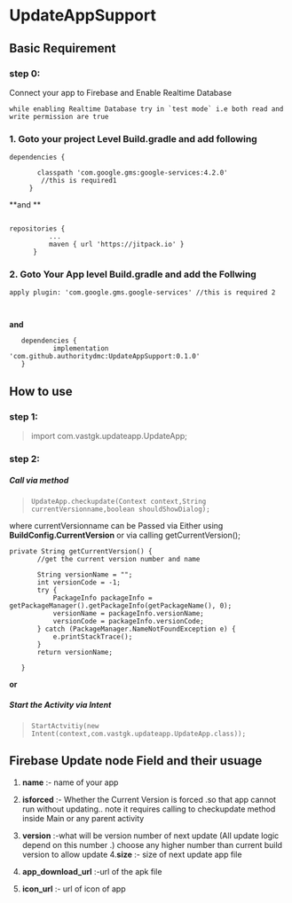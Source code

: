 # UpdateAppSupport


## Basic Requirement



### step 0:
  Connect your app to Firebase and Enable Realtime Database


    while enabling Realtime Database try in `test mode` i.e both read and write permission are true

### 1. Goto your project Level Build.gradle and add following

  ```
  dependencies {
  
         classpath 'com.google.gms:google-services:4.2.0'
          //this is required1
       }
  ```
  
  **and **
  
  ```
  
  repositories {
			...
			maven { url 'https://jitpack.io' }
		}
  
  ```
### 2. Goto Your App level Build.gradle and add the Follwing
 
 ```
 apply plugin: 'com.google.gms.google-services' //this is required 2
 
 
 
 ```
 **and**
 
 ```
 	dependencies {
	        implementation 'com.github.authoritydmc:UpdateAppSupport:0.1.0'
	}
 ```
 ## How to use
 
 ### step 1:
>  import com.vastgk.updateapp.UpdateApp;
 
### step 2:
##### Call via  method 
 > `UpdateApp.checkupdate(Context context,String currentVersionname,boolean shouldShowDialog);`
 
 where currentVersionname can be Passed via Either using **BuildConfig.CurrentVersion** or
 via calling getCurrentVersion();
 ```
 private String getCurrentVersion() {
        //get the current version number and name

        String versionName = "";
        int versionCode = -1;
        try {
            PackageInfo packageInfo = getPackageManager().getPackageInfo(getPackageName(), 0);
            versionName = packageInfo.versionName;
            versionCode = packageInfo.versionCode;
        } catch (PackageManager.NameNotFoundException e) {
            e.printStackTrace();
        }
        return versionName;

    }
```
**or**
 
##### Start the Activity via Intent
 > `StartActvitiy(new Intent(context,com.vastgk.updateapp.UpdateApp.class));`
 
 
 
 
 
 ## Firebase Update node Field and their usuage
 
 1. **name** :- name of your app
 2. **isforced** :- Whether the Current Version is forced .so that app cannot run without updating..
 note it requires calling to checkupdate method inside Main or any parent activity
 3. **version** :-what will be version number of next update (All update logic depend on this number .)
 choose any higher number than current build version to allow update 
 4.**size** :- size of next update app file
 
 5. **app_download_url** :-url of the apk file
 
 6. **icon_url** :- url of icon of app 
 
